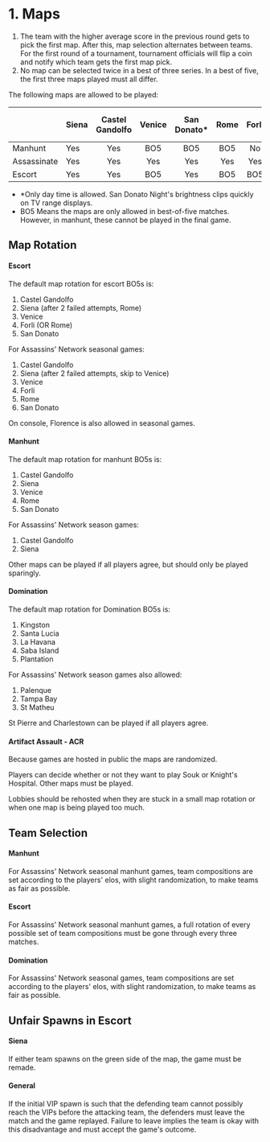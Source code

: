 # 1. Maps

1. The team with the higher average score in the previous round gets to pick the first map. After this, map selection alternates between teams. For the first round of a tournament, tournament officials will flip a coin and notify which team gets the first map pick.
2. No map can be selected twice in a best of three series. In a best of five, the first three maps played must all differ.

The following maps are allowed to be played:

|             | Siena | Castel Gandolfo | Venice | San Donato\* | Rome | Forli | Florence | Mont St-Michel | Pienza | Alhambra | Monteriggioni |
| ----------- | ----- | :-------------: | :----: | :----------: | :--: | :---: | :------: | :------------: | :----: | :------: | :-----------: |
| Manhunt     | Yes   |       Yes       |   BO5  |      BO5     |  BO5 |   No  |    No    |       No       |   No   |    No    |       No      |
| Assassinate | Yes   |       Yes       |   Yes  |      Yes     |  Yes |  Yes  |    Yes   |       Yes      |   No   |    No    |       No      |
| Escort      | Yes   |       Yes       |   BO5  |      Yes     |  BO5 |  BO5  |    BO5   |       No       |   No   |    No    |       No      |

* \*Only day time is allowed. San Donato Night's brightness clips quickly on TV range displays.
* BO5 Means the maps are only allowed in best-of-five matches. However, in manhunt, these cannot be played in the final game.

## Map Rotation

#### Escort

The default map rotation for escort BO5s is:

1. Castel Gandolfo
2. Siena (after 2 failed attempts, Rome)
3. Venice
4. Forli (OR Rome)
5. San Donato

For Assassins' Network seasonal games:

1. Castel Gandolfo
2. Siena (after 2 failed attempts, skip to Venice)
3. Venice
4. Forli
5. Rome
6. San Donato

On console, Florence is also allowed in seasonal games.

#### Manhunt

The default map rotation for manhunt BO5s is:

1. Castel Gandolfo
2. Siena
3. Venice
4. Rome
5. San Donato

For Assassins' Network season games:

1. Castel Gandolfo
2. Siena

Other maps can be played if all players agree, but should only be played sparingly.&#x20;

#### Domination

The default map rotation for Domination BO5s is:

1. Kingston
2. Santa Lucia
3. La Havana
4. Saba Island
5. Plantation

For Assassins' Network season games also allowed:

1. Palenque
2. Tampa Bay
3. St Matheu

St Pierre and Charlestown can be played if all players agree. &#x20;

#### Artifact Assault - ACR

Because games are hosted in public the maps are randomized. 

Players can decide whether or not they want to play Souk or Knight's Hospital. Other maps must be played.

Lobbies should be rehosted when they are stuck in a small map rotation or when one map is being played too much. 

## Team Selection

#### Manhunt

For Assassins' Network seasonal manhunt games, team compositions are set according to the players' elos, with slight randomization, to make teams as fair as possible.

#### Escort

For Assassins' Network seasonal manhunt games, a full rotation of every possible set of team compositions must be gone through every three matches.

#### Domination

For Assassins' Network seasonal games, team compositions are set according to the players' elos, with slight randomization, to make teams as fair as possible.

## Unfair Spawns in Escort

#### Siena

If either team spawns on the green side of the map, the game must be remade.

#### General

If the initial VIP spawn is such that the defending team cannot possibly reach the VIPs before the attacking team, the defenders must leave the match and the game replayed. Failure to leave implies the team is okay with this disadvantage and must accept the game's outcome.
